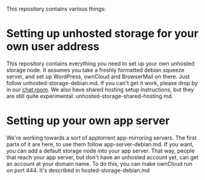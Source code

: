 This repository contains various things:



Setting up unhosted storage for your own user address
=============================

This repository contains everything you need to set up your own unhosted storage node.
It assumes you take a freshly formatted debian squeeze server, and set up WordPress, ownCloud and BrowserMail on there.
Just follow unhosted-storage-debian.md.
If you can't get it work, please drop by in our [chat room](http://webchat.freenode.net/?channels=unhosted).
We also have shared hosting setup instructions, but they are still quite experimental: unhosted-storage-shared-hosting.md. 

Setting up your own app server
==============================

We're working towards a sort of apptorrent app-mirroring servers. The first parts of it are here, to use them follow app-server-debian.md. If you want, you can add a default storage node into your app server. That way, people that reach your app server, but don't have an unhosted account yet, can get an account at your domain name. To do this, you can make ownCloud run on port 444. It's described in hosted-storage-debian.md
